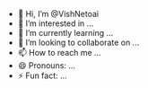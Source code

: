 - 👋 Hi, I’m @VishNetoai
- 👀 I’m interested in ...
- 🌱 I’m currently learning ...
- 💞️ I’m looking to collaborate on ...
- 📫 How to reach me ...
- 😄 Pronouns: ...
- ⚡ Fun fact: ...

<!---
VishNetoai/VishNetoai is a ✨ special ✨ repository because its `README.md` (this file) appears on your GitHub profile.
You can click the Preview link to take a look at your changes.
--->
